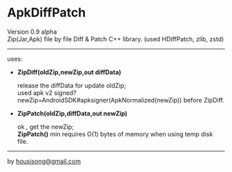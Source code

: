 **ApkDiffPatch**
================
Version 0.9 alpha   
Zip(Jar,Apk) file by file Diff & Patch C++ library.
(used HDiffPatch, zlib, zstd)   
   
---
uses:

*  **ZipDiff(oldZip,newZip,out diffData)**
   
   release the diffData for update oldZip;    
   used apk v2 signed? newZip=AndroidSDK#apksigner(ApkNormalized(newZip)) before ZipDiff.   
   
*  **ZipPatch(oldZip,diffData,out newZip)**
  
   ok , get the newZip;    
   **ZipPatch()** min requires O(1) bytes of memory when using temp disk file.
   
---
by housisong@gmail.com  

